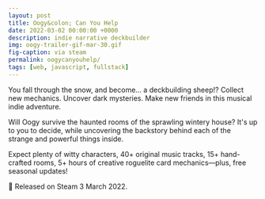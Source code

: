 ```yaml
---
layout: post
title: Oogy&colon; Can You Help
date: 2022-03-02 00:00:00 +0000
description: indie narrative deckbuilder
img: oogy-trailer-gif-mar-30.gif
fig-caption: via steam
permalink: oogycanyouhelp/
tags: [web, javascript, fullstack]
---
```


You fall through the snow, and become… a deckbuilding sheep!? Collect new mechanics. Uncover dark mysteries. Make new friends in this musical indie adventure.

Will Oogy survive the haunted rooms of the sprawling wintery house? It's up to you to decide, while uncovering the backstory behind each of the strange and powerful things inside.

Expect plenty of witty characters, 40+ original music tracks, 15+ hand-crafted rooms, 5+ hours of creative roguelite card mechanics—plus, free seasonal updates!

🚀 Released on Steam 3 March 2022.
